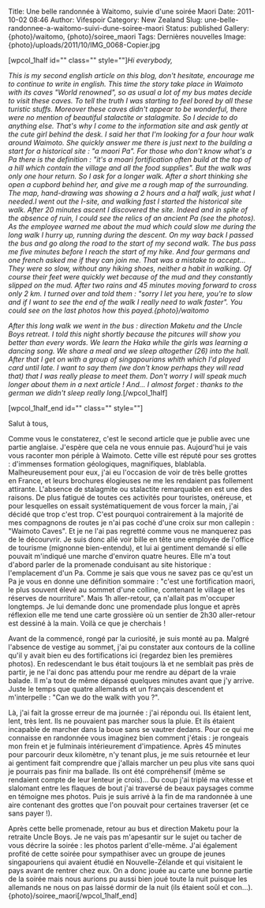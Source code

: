 Title: Une belle randonnée à Waitomo, suivie d'une soirée Maori
Date: 2011-10-02 08:46
Author: Vifespoir
Category: New Zealand
Slug: une-belle-randonnee-a-waitomo-suivi-dune-soiree-maori
Status: published
Gallery: {photo}/waitomo, {photo}/soiree_maori
Tags: Dernières nouvelles
Image: {photo}/uploads/2011/10/IMG_0068-Copier.jpg

\[wpcol\_1half id="" class="" style=""\]*Hi everybody,*

*This is my second english article on this blog, don't hesitate,
encourage me to continue to write in english. This time the story take
place in Waimoto with its caves "World renowned", so as usual a lot of
my bus mates decide to visit these caves. To tell the truth I was
starting to feel bored by all these turistic stuffs. Moreover these
caves didn't appear to be wonderful, there were no mention of beautiful
stalactite or stalagmite. So I decide to do anything else. That's why I
come to the information site and ask gently at the cute girl behind the
desk. I said her that I'm looking for a four hour walk around Waimoto.
She quickly answer me there is just next to the building a start for a
historical site : "a maori Pa". For those who don't know what's a Pa
there is the definition : "it's a moari fortification often build at the
top of a hill which contain the village and all the food supplies". But
the walk was only one hour return. So I ask for a longer walk. After a
short thinking she open a cupbord behind her, and give me a rough map of
the surrounding. The map, hand-drawing was showing a 2 hours and a half
walk, just what I needed.I went out the I-site, and walking fast I
started the historical site walk. After 20 minutes ascent I discovered
the site. Indeed and in spite of the absence of ruin, I could see the
relics of an ancient Pa (see the photos). As the employee warned me
about the mud which could slow me during the long walk I hurry up,
running during the descent. On my way back I passed the bus and go along
the road to the start of my second walk. The bus pass me five minutes
before I reach the start of my hike. And four germans and one french
asked me if they can join me. That was a mistake to accept... They were
so slow, without any hiking shoes, neither a habit in walking. Of course
their feet were quickly wet because of the mud and they constantly
slipped on the mud. After two rains and 45 minutes moving forward to
cross only 2 km. I turned over and told them : "sorry I let you here,
you're to slow and if I want to see the end of the walk I really need to
walk faster". You could see on the last photos how this
payed.{photo}/waitomo*

*After this long walk we went in the bus : direction Maketu and the
Uncle Boys retreat. I told this night shortly because the pitcures will
show you better than every words. We learn the Haka while the girls was
learning a dancing song. We share a meal and we sleep altogether (26)
into the hall. After that I get on with a group of singapourians whith
which I'd played card until late. I want to say them (we don't know
perhaps they will read that) that I was really please to meet them.
Don't worry I will speak much longer about them in a next article !
And... I almost forget : thanks to the german we didn't sleep really
long.*\[/wpcol\_1half\]

\[wpcol\_1half\_end id="" class="" style=""\]

Salut à tous,

Comme vous le constaterez, c'est le second article que je publie avec
une partie anglaise. J'espère que cela ne vous ennuie pas. Aujourd'hui
je vais vous raconter mon périple à Waimoto. Cette ville est réputé pour
ses grottes : d'immenses formation géologiques, magnifiques, blablabla.
Malheureusement pour eux, j'ai eu l'occasion de voir de très belle
grottes en France, et leurs brochures élogieuses ne me les rendaient pas
follement attirante. L'absence de stalagmite ou stalactite remarquable
en est une des raisons. De plus fatigué de toutes ces activités pour
touristes, onéreuse, et pour lesquelles on essait systématiquement de
vous forcer la main, j'ai décidé que trop c'est trop. C'est pourquoi
contrairement à la majorité de mes compagnons de routes je n'ai pas
coché d'une croix sur mon callepin : "Waimoto Caves". Et je ne l'ai pas
regretté comme vous ne manquerez pas de le décourvrir. Je suis donc allé
voir bille en tête une employée de l'office de tourisme (mignonne
bien-entendu), et lui ai gentiment demandé si elle pouvait m'indiqué une
marche d'environ quatre heures. Elle m'a tout d'abord parler de la
promenade conduisant au site historique : l'emplacement d'un Pa. Comme
je sais que vous ne savez pas ce qu'est un Pa je vous en donne une
définition sommaire : "c'est une fortification maori, le plus souvent
élevé au sommet d'une colline, contenant le village et les réserves de
nourriture". Mais 1h aller-retour, ça n'allait pas m'occuper longtemps.
Je lui demande donc une promendade plus longue et après réflexion elle
me tend une carte grossière où un sentier de 2h30 aller-retour est
dessiné à la main. Voilà ce que je cherchais !

Avant de la commencé, rongé par la curiosité, je suis monté au pa.
Malgré l'absence de vestige au sommet, j'ai pu constater aux contours de
la colline qu'il y avait bien eu des fortifications ici (regardez bien
les premières photos). En redescendant le bus était toujours là et ne
semblait pas près de partir, je ne l'ai donc pas attendu pour me rendre
au départ de la vraie balade. Il m'a tout de même dépassé quelques
minutes avant que j'y arrive. Juste le temps que quatre allemands et un
français descendent et m'interpelle : "Can we do the walk with you ?".

Là, j'ai fait la grosse erreur de ma journée : j'ai répondu oui. Ils
étaient lent, lent, très lent. Ils ne pouvaient pas marcher sous la
pluie. Et ils étaient incapable de marcher dans la boue sans se vautrer
dedans. Pour ce qui me connaisse en randonnée vous imaginez bien comment
j'étais : je rongeais mon frein et je fulminais intérieurement
d'impatience. Après 45 minutes pour parcourir deux kilomètre, n'y tenant
plus, je me suis retournée et leur ai gentiment fait comprendre que
j'allais marcher un peu plus vite sans quoi je pourrais pas finir ma
ballade. Ils ont été compréhensif (même se rendaient compte de leur
lenteur je crois)... Du coup j'ai triplé ma vitesse et slalomant entre
les flaques de bout j'ai traversé de beaux paysages comme en témoigne
mes photos. Puis je suis arrivé à la fin de ma randonnée à une aire
contenant des grottes que l'on pouvait pour certaines traverser (et ce
sans payer !).

Après cette belle promenade, retour au bus et direction Maketu pour la
retraite Uncle Boys. Je ne vais pas m'apesantir sur le sujet ou tacher
de vous décrire la soirée : les photos parlent d'elle-même. J'ai
également profité de cette soirée pour sympathiser avec un groupe de
jeunes singapouriens qui avaient étudié en Nouvelle-Zélande et qui
visitaient le pays avant de rentrer chez eux. On a donc jouée au carte
une bonne partie de la soirée mais nous aurions pu aussi bien joué toute
la nuit puisque les allemands ne nous on pas laissé dormir de la nuit
(ils étaient soûl et con...).{photo}/soiree_maori[/wpcol\_1half\_end\]
